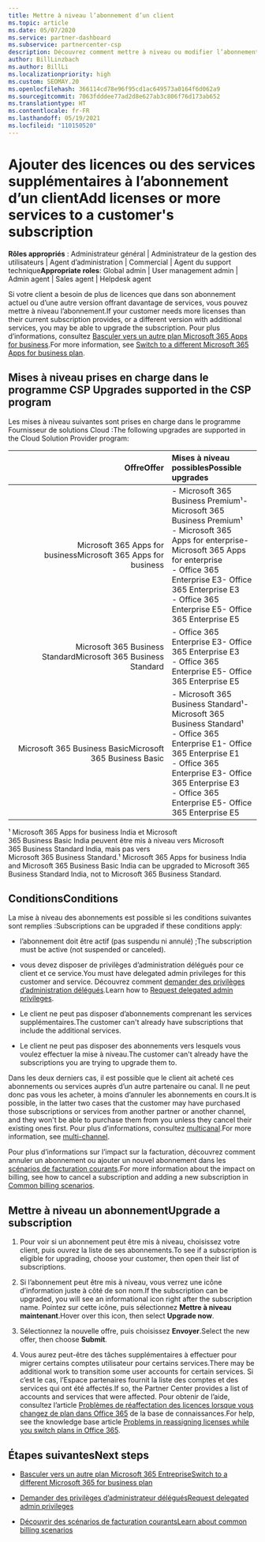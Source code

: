 ```yaml
---
title: Mettre à niveau l’abonnement d’un client
ms.topic: article
ms.date: 05/07/2020
ms.service: partner-dashboard
ms.subservice: partnercenter-csp
description: Découvrez comment mettre à niveau ou modifier l’abonnement d’un client. Ajoutez des licences ou passez à une autre version avec plus de services.
author: BillLinzbach
ms.author: BillLi
ms.localizationpriority: high
ms.custom: SEOMAY.20
ms.openlocfilehash: 366114cd78e96f95cd1ac649573a0164f6d062a9
ms.sourcegitcommit: 7063fdddee77ad2d8e627ab3c806f76d173ab652
ms.translationtype: HT
ms.contentlocale: fr-FR
ms.lasthandoff: 05/19/2021
ms.locfileid: "110150520"
---
```

# <a name="add-licenses-or-more-services-to-a-customers-subscription"></a><span data-ttu-id="96fd2-104">Ajouter des licences ou des services supplémentaires à l’abonnement d’un client</span><span class="sxs-lookup"><span data-stu-id="96fd2-104">Add licenses or more services to a customer's subscription</span></span>

<span data-ttu-id="96fd2-105">**Rôles appropriés** : Administrateur général | Administrateur de la gestion des utilisateurs | Agent d’administration | Commercial | Agent du support technique</span><span class="sxs-lookup"><span data-stu-id="96fd2-105">**Appropriate roles**: Global admin | User management admin | Admin agent | Sales agent | Helpdesk agent</span></span>

<span data-ttu-id="96fd2-106">Si votre client a besoin de plus de licences que dans son abonnement actuel ou d’une autre version offrant davantage de services, vous pouvez mettre à niveau l’abonnement.</span><span class="sxs-lookup"><span data-stu-id="96fd2-106">If your customer needs more licenses than their current subscription provides, or a different version with additional services, you may be able to upgrade the subscription.</span></span> <span data-ttu-id="96fd2-107">Pour plus d’informations, consultez [Basculer vers un autre plan Microsoft 365 Apps for business](/microsoft-365/commerce/subscriptions/switch-to-a-different-plan).</span><span class="sxs-lookup"><span data-stu-id="96fd2-107">For more information, see [Switch to a different Microsoft 365 Apps for business plan](/microsoft-365/commerce/subscriptions/switch-to-a-different-plan).</span></span>

## <a name="upgrades-supported-in-the-csp-program"></a><span data-ttu-id="96fd2-108">Mises à niveau prises en charge dans le programme CSP <a id="upgradesubscription"></a></span><span class="sxs-lookup"><span data-stu-id="96fd2-108">Upgrades supported in the CSP program <a id="upgradesubscription"></a></span></span>

<span data-ttu-id="96fd2-109">Les mises à niveau suivantes sont prises en charge dans le programme Fournisseur de solutions Cloud :</span><span class="sxs-lookup"><span data-stu-id="96fd2-109">The following upgrades are supported in the Cloud Solution Provider program:</span></span>

| <span data-ttu-id="96fd2-110">Offre</span><span class="sxs-lookup"><span data-stu-id="96fd2-110">Offer</span></span> | <span data-ttu-id="96fd2-111">Mises à niveau possibles</span><span class="sxs-lookup"><span data-stu-id="96fd2-111">Possible upgrades</span></span>|
|---:|:---|
| <span data-ttu-id="96fd2-112">Microsoft 365 Apps for business</span><span class="sxs-lookup"><span data-stu-id="96fd2-112">Microsoft 365 Apps for business</span></span>   | <span data-ttu-id="96fd2-113">- Microsoft 365 Business Premium¹</span><span class="sxs-lookup"><span data-stu-id="96fd2-113">- Microsoft 365 Business Premium¹</span></span> <br/>  <span data-ttu-id="96fd2-114">- Microsoft 365 Apps for enterprise</span><span class="sxs-lookup"><span data-stu-id="96fd2-114">- Microsoft 365 Apps for enterprise</span></span> <br/> <span data-ttu-id="96fd2-115">- Office 365 Enterprise E3</span><span class="sxs-lookup"><span data-stu-id="96fd2-115">- Office 365 Enterprise E3</span></span> <br/> <span data-ttu-id="96fd2-116">- Office 365 Enterprise E5</span><span class="sxs-lookup"><span data-stu-id="96fd2-116">- Office 365 Enterprise E5</span></span> <br/> |
| <span data-ttu-id="96fd2-117">Microsoft 365 Business Standard</span><span class="sxs-lookup"><span data-stu-id="96fd2-117">Microsoft 365 Business Standard</span></span>    | <span data-ttu-id="96fd2-118">- Office 365 Enterprise E3</span><span class="sxs-lookup"><span data-stu-id="96fd2-118">- Office 365 Enterprise E3</span></span> <br/> <span data-ttu-id="96fd2-119">- Office 365 Enterprise E5</span><span class="sxs-lookup"><span data-stu-id="96fd2-119">- Office 365 Enterprise E5</span></span> <br/> |
| <span data-ttu-id="96fd2-120">Microsoft 365 Business Basic</span><span class="sxs-lookup"><span data-stu-id="96fd2-120">Microsoft 365 Business Basic</span></span> | <span data-ttu-id="96fd2-121">- Microsoft 365 Business Standard¹</span><span class="sxs-lookup"><span data-stu-id="96fd2-121">- Microsoft 365 Business Standard¹</span></span> <br/> <span data-ttu-id="96fd2-122">- Office 365 Enterprise E1</span><span class="sxs-lookup"><span data-stu-id="96fd2-122">- Office 365 Enterprise E1</span></span> <br/> <span data-ttu-id="96fd2-123">- Office 365 Enterprise E3</span><span class="sxs-lookup"><span data-stu-id="96fd2-123">- Office 365 Enterprise E3</span></span><br/> <span data-ttu-id="96fd2-124">- Office 365 Enterprise E5</span><span class="sxs-lookup"><span data-stu-id="96fd2-124">- Office 365 Enterprise E5</span></span> <br/> |

<span data-ttu-id="96fd2-125">¹ Microsoft 365 Apps for business India et Microsoft 365 Business Basic India peuvent être mis à niveau vers Microsoft 365 Business Standard India, mais pas vers Microsoft 365 Business Standard.</span><span class="sxs-lookup"><span data-stu-id="96fd2-125">¹ Microsoft 365 Apps for business India and Microsoft 365 Business Basic India can be upgraded to Microsoft 365 Business Standard India, not to Microsoft 365 Business Standard.</span></span>


## <a name="conditions"></a><span data-ttu-id="96fd2-126">Conditions</span><span class="sxs-lookup"><span data-stu-id="96fd2-126">Conditions</span></span>

<span data-ttu-id="96fd2-127">La mise à niveau des abonnements est possible si les conditions suivantes sont remplies&nbsp;:</span><span class="sxs-lookup"><span data-stu-id="96fd2-127">Subscriptions can be upgraded if these conditions apply:</span></span>

- <span data-ttu-id="96fd2-128">l’abonnement doit être actif (pas suspendu ni annulé) ;</span><span class="sxs-lookup"><span data-stu-id="96fd2-128">The subscription must be active (not suspended or canceled).</span></span>

- <span data-ttu-id="96fd2-129">vous devez disposer de privilèges d’administration délégués pour ce client et ce service.</span><span class="sxs-lookup"><span data-stu-id="96fd2-129">You must have delegated admin privileges for this customer and service.</span></span> <span data-ttu-id="96fd2-130">Découvrez comment [demander des privilèges d’administration délégués](request-a-relationship-with-a-customer.md).</span><span class="sxs-lookup"><span data-stu-id="96fd2-130">Learn how to [Request delegated admin privileges](request-a-relationship-with-a-customer.md).</span></span>

- <span data-ttu-id="96fd2-131">Le client ne peut pas disposer d’abonnements comprenant les services supplémentaires.</span><span class="sxs-lookup"><span data-stu-id="96fd2-131">The customer can't already have subscriptions that include the additional services.</span></span>

- <span data-ttu-id="96fd2-132">Le client ne peut pas disposer des abonnements vers lesquels vous voulez effectuer la mise à niveau.</span><span class="sxs-lookup"><span data-stu-id="96fd2-132">The customer can't already have the subscriptions you are trying to upgrade them to.</span></span>

<span data-ttu-id="96fd2-133">Dans les deux derniers cas, il est possible que le client ait acheté ces abonnements ou services auprès d’un autre partenaire ou canal. Il ne peut donc pas vous les acheter, à moins d’annuler les abonnements en cours.</span><span class="sxs-lookup"><span data-stu-id="96fd2-133">It is possible, in the latter two cases that the customer may have purchased those subscriptions or services from another partner or another channel, and they won't be able to purchase them from you unless they cancel their existing ones first.</span></span> <span data-ttu-id="96fd2-134">Pour plus d’informations, consultez [multicanal](multichannel.md).</span><span class="sxs-lookup"><span data-stu-id="96fd2-134">For more information, see [multi-channel](multichannel.md).</span></span>

<span data-ttu-id="96fd2-135">Pour plus d’informations sur l’impact sur la facturation, découvrez comment annuler un abonnement ou ajouter un nouvel abonnement dans les [scénarios de facturation courants](common-billing-scenarios.md).</span><span class="sxs-lookup"><span data-stu-id="96fd2-135">For more information about the impact on billing, see how to cancel a subscription and adding a new subscription in [Common billing scenarios](common-billing-scenarios.md).</span></span>

## <a name="upgrade-a-subscription"></a><span data-ttu-id="96fd2-136">Mettre à niveau un abonnement</span><span class="sxs-lookup"><span data-stu-id="96fd2-136">Upgrade a subscription</span></span>

1. <span data-ttu-id="96fd2-137">Pour voir si un abonnement peut être mis à niveau, choisissez votre client, puis ouvrez la liste de ses abonnements.</span><span class="sxs-lookup"><span data-stu-id="96fd2-137">To see if a subscription is eligible for upgrading, choose your customer, then open their list of subscriptions.</span></span>

2. <span data-ttu-id="96fd2-138">Si l’abonnement peut être mis à niveau, vous verrez une icône d’information juste à côté de son nom.</span><span class="sxs-lookup"><span data-stu-id="96fd2-138">If the subscription can be upgraded, you will see an informational icon right after the subscription name.</span></span> <span data-ttu-id="96fd2-139">Pointez sur cette icône, puis sélectionnez **Mettre à niveau maintenant**.</span><span class="sxs-lookup"><span data-stu-id="96fd2-139">Hover over this icon, then select **Upgrade now**.</span></span>

3. <span data-ttu-id="96fd2-140">Sélectionnez la nouvelle offre, puis choisissez **Envoyer**.</span><span class="sxs-lookup"><span data-stu-id="96fd2-140">Select the new offer, then choose **Submit**.</span></span>

4. <span data-ttu-id="96fd2-141">Vous aurez peut-être des tâches supplémentaires à effectuer pour migrer certains comptes utilisateur pour certains services.</span><span class="sxs-lookup"><span data-stu-id="96fd2-141">There may be additional work to transition some user accounts for certain services.</span></span> <span data-ttu-id="96fd2-142">Si c’est le cas, l’Espace partenaires fournit la liste des comptes et des services qui ont été affectés.</span><span class="sxs-lookup"><span data-stu-id="96fd2-142">If so, the Partner Center provides a list of accounts and services that were affected.</span></span> <span data-ttu-id="96fd2-143">Pour obtenir de l’aide, consultez l’article [Problèmes de réaffectation des licences lorsque vous changez de plan dans Office&nbsp;365](/microsoft-365/commerce/subscriptions/switch-to-a-different-plan) de la base de connaissances.</span><span class="sxs-lookup"><span data-stu-id="96fd2-143">For help, see the knowledge base article [Problems in reassigning licenses while you switch plans in Office 365](/microsoft-365/commerce/subscriptions/switch-to-a-different-plan).</span></span>


## <a name="next-steps"></a><span data-ttu-id="96fd2-144">Étapes suivantes</span><span class="sxs-lookup"><span data-stu-id="96fd2-144">Next steps</span></span>

- [<span data-ttu-id="96fd2-145">Basculer vers un autre plan Microsoft 365 Entreprise</span><span class="sxs-lookup"><span data-stu-id="96fd2-145">Switch to a different Microsoft 365 for business plan</span></span>](/microsoft-365/commerce/subscriptions/switch-to-a-different-plan)

- [<span data-ttu-id="96fd2-146">Demander des privilèges d’administrateur délégués</span><span class="sxs-lookup"><span data-stu-id="96fd2-146">Request delegated admin privileges</span></span>](request-a-relationship-with-a-customer.md)

- [<span data-ttu-id="96fd2-147">Découvrir des scénarios de facturation courants</span><span class="sxs-lookup"><span data-stu-id="96fd2-147">Learn about common billing scenarios</span></span>](common-billing-scenarios.md)

